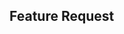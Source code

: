 <!--- Provide a detailed explanation of your feature here, this way, when it's implemented, we implement almost exactly what you want, or infact, exactly what you want. Make sure to -->

## Feature Request